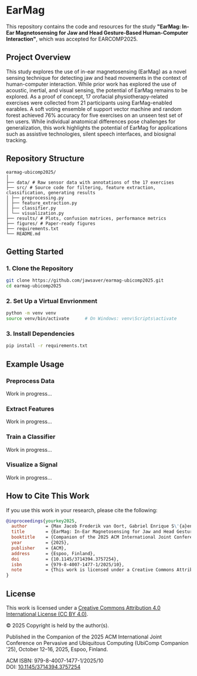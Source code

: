# EarMag

This repository contains the code and resources for the study **"EarMag: In-Ear Magnetosensing for Jaw and Head Gesture-Based Human-Computer Interaction"**, which was accepted for EARCOMP2025.

## Project Overview

This study explores the use of in-ear magnetosensing (EarMag) as a novel sensing technique for detecting jaw and head movements in the context of human-computer interaction. While prior work has explored the use of acoustic, inertial, and visual sensing, the potential of EarMag remains to be explored. As a proof of concept, 17 orofacial physiotherapy-related exercises were collected from 21 participants using EarMag-enabled earables. A soft voting ensemble of support vector machine and random forest achieved 76\% accuracy for five exercises on an unseen test set of ten users. While individual anatomical differences pose challenges for generalization, this work highlights the potential of EarMag for applications such as assistive technologies, silent speech interfaces, and biosignal tracking.

## Repository Structure

```
earmag-ubicomp2025/
│
├── data/ # Raw sensor data with annotations of the 17 exercises
├── src/ # Source code for filtering, feature extraction, classification, generating results
│ ├── preprocessing.py
│ ├── feature_extraction.py
│ ├── classifier.py
│ └── visualization.py
├── results/ # Plots, confusion matrices, performance metrics
├── figures/ # Paper-ready figures
├── requirements.txt
└── README.md
```

## Getting Started

### 1. Clone the Repository
```bash
git clone https://github.com/jawsaver/earmag-ubicomp2025.git
cd earmag-ubicomp2025
```
### 2. Set Up a Virtual Envrionment
```bash
python -m venv venv
source venv/bin/activate      # On Windows: venv\Scripts\activate
```
### 3. Install Dependencies
```bash
pip install -r requirements.txt
```

## Example Usage

### Preprocess Data
Work in progress...

### Extract Features
Work in progress...

### Train a Classifier
Work in progress...

### Visualize a Signal
Work in progress...

## How to Cite This Work
If you use this work in your research, please cite the following:
```bibtex
@inproceedings{yourkey2025,
  author       = {Max Jacob Frederik van Oort, Gabriel Enrique S\'{a}enz, Selina Tirtajana and Przemysław Pawełczak},
  title        = {EarMag: In-Ear Magnetosensing for Jaw and Head Gesture-Based Human-Computer Interaction},
  booktitle    = {Companion of the 2025 ACM International Joint Conference on Pervasive and Ubiquitous Computing (UbiComp Companion '25)},
  year         = {2025},
  publisher    = {ACM},
  address      = {Espoo, Finland},
  doi          = {10.1145/3714394.3757254},
  isbn         = {979-8-4007-1477-1/2025/10},
  note         = {This work is licensed under a Creative Commons Attribution 4.0 International License.}
}

```

## License

This work is licensed under a [Creative Commons Attribution 4.0 International License (CC BY 4.0)](https://creativecommons.org/licenses/by/4.0/).

© 2025 Copyright is held by the author(s).

Published in the Companion of the 2025 ACM International Joint Conference on Pervasive and Ubiquitous Computing (UbiComp Companion '25), October 12–16, 2025, Espoo, Finland.

ACM ISBN: 979-8-4007-1477-1/2025/10  
DOI: [10.1145/3714394.3757254](https://doi.org/10.1145/3714394.3757254)

